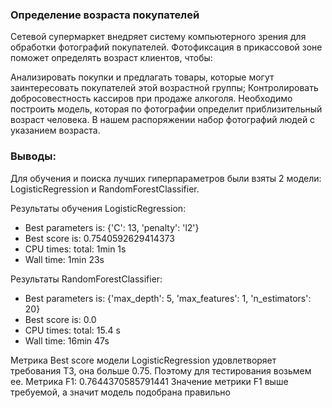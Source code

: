 ### Определение возраста покупателей
Сетевой супермаркет внедряет систему компьютерного зрения для обработки фотографий покупателей. Фотофиксация в прикассовой зоне поможет определять возраст клиентов, чтобы:

Анализировать покупки и предлагать товары, которые могут заинтересовать покупателей этой возрастной группы;
Контролировать добросовестность кассиров при продаже алкоголя. Необходимо построить модель, которая по фотографии определит приблизительный возраст человека. В нашем распоряжении набор фотографий людей с указанием возраста.

### Выводы:
Для обучения и поиска лучших гиперпараметров были взяты 2 модели: LogisticRegression и RandomForestClassifier. 

Результаты обучения LogisticRegression:
- Best parameters is: {'C': 13, 'penalty': 'l2'}
- Best score is: 0.7540592629414373
- CPU times: total: 1min 1s
- Wall time: 1min 23s

Результаты RandomForestClassifier:
- Best parameters is: {'max_depth': 5, 'max_features': 1, 'n_estimators': 20}
- Best score is: 0.0
- CPU times: total: 15.4 s
- Wall time: 16min 47s

Метрика Best score модели LogisticRegression удовлетворяет требования ТЗ, она больше 0.75. Поэтому для тестирования возьмем ее.
Метрика F1: 0.7644370585791441
Значение метрики F1 выше требуемой, а значит модель подобрана правильно 
